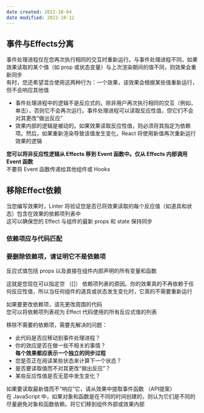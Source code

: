 ```yaml
---
date created: 2022-10-04
date modified: 2022-10-12
---
```


## 事件与Effects分离

事件处理进程仅在您再次执行相同的交互时重新运行。与事件处理进程不同，如果效果读取的某个值（如 prop 或状态变量）与上次渲染期间的值不同，则效果会重新同步  
有时，您还希望混合使用这两种行为：一个效果，该效果会根据某些值重新运行，但不会响应其他值

- 事件处理进程中的逻辑不是反应式的。除非用户再次执行相同的交互（例如，单击），否则它不会再次运行。事件处理进程可以读取反应性值，但它们不会对其更改“做出反应”
- 效果内部的逻辑是被动的。如果效果读取反应性值，则必须将其指定为依赖项。然后，如果重新渲染导致该值发生变化，React 将使用新值再次重新运行效果的逻辑

**您可以将非反应性逻辑从 Effects 移到 Event 函数中。仅从 Effects 内部调用 Event 函数**  
不要将 Event 函数传递给其他组件或 Hooks

## 移除Effect依赖

当您编写效果时，Linter 将验证您是否已将效果读取的每个反应值（如道具和状态）包含在效果的依赖项列表中  
这可以确保您的 Effect 与组件的最新 props 和 state 保持同步

### 依赖项应与代码匹配

### 要删除依赖项，请证明它不是依赖项

反应式值包括 props 以及直接在组件内部声明的所有变量和函数

这就是您现在可以指定空 （[]） 依赖项列表的原因。你的效果真的不再依赖于任何反应性值，所以当任何组件的道具或状态发生变化时，它真的不需要重新运行

如果要更改依赖项，请先更改周围的代码  
您可以将依赖项列表视为 Effect 代码使用的所有反应式值的列表

移除不需要的依赖项，需要先解决的问题：

- 此代码是否应移动到事件处理进程？
- 你的效应是否在做一些不相关的事情？  
**每个效果都应表示一个独立的同步过程**
- 您是否正在阅读某些状态来计算下一个状态？
- 是否要读取值而不对其更改“做出反应”？
- 某些反应性值是否无意中发生变化？

如果要读取最新值而不“响应”它，请从效果中提取事件函数 （API提案）  
在 JavaScript 中，如果对象和函数是在不同的时间创建的，则认为它们是不同的  
尽量避免对象和函数依赖。将它们移到组件外部或效果内部
